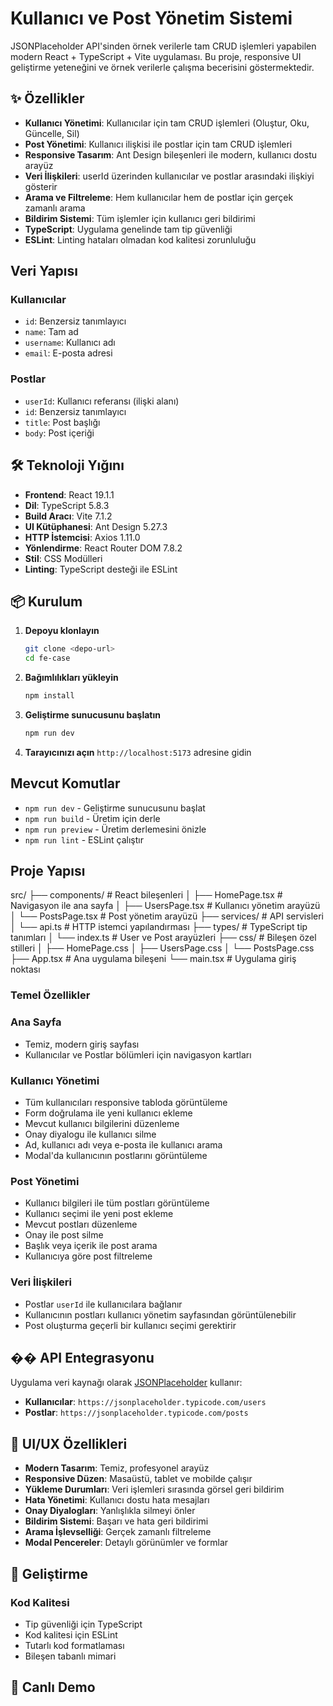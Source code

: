 # Kullanıcı ve Post Yönetim Sistemi

JSONPlaceholder API'sinden örnek verilerle tam CRUD işlemleri yapabilen modern React + TypeScript + Vite uygulaması. Bu proje, responsive UI geliştirme yeteneğini ve örnek verilerle çalışma becerisini göstermektedir.

## ✨ Özellikler

- **Kullanıcı Yönetimi**: Kullanıcılar için tam CRUD işlemleri (Oluştur, Oku, Güncelle, Sil)
- **Post Yönetimi**: Kullanıcı ilişkisi ile postlar için tam CRUD işlemleri
- **Responsive Tasarım**: Ant Design bileşenleri ile modern, kullanıcı dostu arayüz
- **Veri İlişkileri**: userId üzerinden kullanıcılar ve postlar arasındaki ilişkiyi gösterir
- **Arama ve Filtreleme**: Hem kullanıcılar hem de postlar için gerçek zamanlı arama
- **Bildirim Sistemi**: Tüm işlemler için kullanıcı geri bildirimi
- **TypeScript**: Uygulama genelinde tam tip güvenliği
- **ESLint**: Linting hataları olmadan kod kalitesi zorunluluğu

##  Veri Yapısı

### Kullanıcılar
- `id`: Benzersiz tanımlayıcı
- `name`: Tam ad
- `username`: Kullanıcı adı
- `email`: E-posta adresi

### Postlar
- `userId`: Kullanıcı referansı (ilişki alanı)
- `id`: Benzersiz tanımlayıcı
- `title`: Post başlığı
- `body`: Post içeriği

## 🛠️ Teknoloji Yığını

- **Frontend**: React 19.1.1
- **Dil**: TypeScript 5.8.3
- **Build Aracı**: Vite 7.1.2
- **UI Kütüphanesi**: Ant Design 5.27.3
- **HTTP İstemcisi**: Axios 1.11.0
- **Yönlendirme**: React Router DOM 7.8.2
- **Stil**: CSS Modülleri
- **Linting**: TypeScript desteği ile ESLint

## 📦 Kurulum

1. **Depoyu klonlayın**
   ```bash
   git clone <depo-url>
   cd fe-case
   ```

2. **Bağımlılıkları yükleyin**
   ```bash
   npm install
   ```

3. **Geliştirme sunucusunu başlatın**
   ```bash
   npm run dev
   ```

4. **Tarayıcınızı açın**
   `http://localhost:5173` adresine gidin

##  Mevcut Komutlar

- `npm run dev` - Geliştirme sunucusunu başlat
- `npm run build` - Üretim için derle
- `npm run preview` - Üretim derlemesini önizle
- `npm run lint` - ESLint çalıştır

##  Proje Yapısı
src/
├── components/ # React bileşenleri
│ ├── HomePage.tsx # Navigasyon ile ana sayfa
│ ├── UsersPage.tsx # Kullanıcı yönetim arayüzü
│ └── PostsPage.tsx # Post yönetim arayüzü
├── services/ # API servisleri
│ └── api.ts # HTTP istemci yapılandırması
├── types/ # TypeScript tip tanımları
│ └── index.ts # User ve Post arayüzleri
├── css/ # Bileşen özel stilleri
│ ├── HomePage.css
│ ├── UsersPage.css
│ └── PostsPage.css
├── App.tsx # Ana uygulama bileşeni
└── main.tsx # Uygulama giriş noktası

### Temel Özellikler

### Ana Sayfa
- Temiz, modern giriş sayfası
- Kullanıcılar ve Postlar bölümleri için navigasyon kartları

### Kullanıcı Yönetimi
- Tüm kullanıcıları responsive tabloda görüntüleme
- Form doğrulama ile yeni kullanıcı ekleme
- Mevcut kullanıcı bilgilerini düzenleme
- Onay diyalogu ile kullanıcı silme
- Ad, kullanıcı adı veya e-posta ile kullanıcı arama
- Modal'da kullanıcının postlarını görüntüleme

### Post Yönetimi
- Kullanıcı bilgileri ile tüm postları görüntüleme
- Kullanıcı seçimi ile yeni post ekleme
- Mevcut postları düzenleme
- Onay ile post silme
- Başlık veya içerik ile post arama
- Kullanıcıya göre post filtreleme

### Veri İlişkileri
- Postlar `userId` ile kullanıcılara bağlanır
- Kullanıcının postları kullanıcı yönetim sayfasından görüntülenebilir
- Post oluşturma geçerli bir kullanıcı seçimi gerektirir

## �� API Entegrasyonu

Uygulama veri kaynağı olarak [JSONPlaceholder](https://jsonplaceholder.typicode.com/) kullanır:
- **Kullanıcılar**: `https://jsonplaceholder.typicode.com/users`
- **Postlar**: `https://jsonplaceholder.typicode.com/posts`

## 🎨 UI/UX Özellikleri

- **Modern Tasarım**: Temiz, profesyonel arayüz
- **Responsive Düzen**: Masaüstü, tablet ve mobilde çalışır
- **Yükleme Durumları**: Veri işlemleri sırasında görsel geri bildirim
- **Hata Yönetimi**: Kullanıcı dostu hata mesajları
- **Onay Diyalogları**: Yanlışlıkla silmeyi önler
- **Bildirim Sistemi**: Başarı ve hata geri bildirimi
- **Arama İşlevselliği**: Gerçek zamanlı filtreleme
- **Modal Pencereler**: Detaylı görünümler ve formlar

## 🔧 Geliştirme

### Kod Kalitesi
- Tip güvenliği için TypeScript
- Kod kalitesi için ESLint
- Tutarlı kod formatlaması
- Bileşen tabanlı mimari

## 🚀 Canlı Demo
